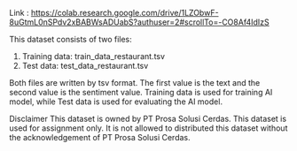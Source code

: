 Link : https://colab.research.google.com/drive/1LZObwF-8uGtmL0nSPdv2xBABWsADUabS?authuser=2#scrollTo=-CO8Af4IdIzS

This dataset consists of two files:
1. Training data: train_data_restaurant.tsv
2. Test data: test_data_restaurant.tsv

Both files are written by tsv format. The first value is the text and the second value is the sentiment value. 
Training data is used for training AI model, while Test data is used for evaluating the AI model. 


Disclaimer
This dataset is owned by PT Prosa Solusi Cerdas. 
This dataset is used for assignment only. 
It is not allowed to distributed this dataset without the acknowledgement of PT Prosa Solusi Cerdas.
